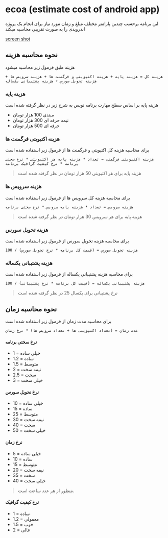 # ecoa (estimate cost of android app)

این برنامه برحسب چندین پارامتر مختلف مبلغ و زمان مورد نیاز برای انجام یک پروژه اندرویدی را به صورت تقریبی محاسبه میکند

[screen shot](http://url/to/img.png)

## نحوه محاسبه هزینه

هزینه طبق فرمول زیر محاسبه میشود
```
هزینه کل = هزینه پایه + هزینه اکتیویتی و فرگمنت ها + هزینه سرویس ها + هزینه تحویل سورس + هزینه پشتیبانی یکساله
```

### هزینه پایه

هزینه پایه بر اساس سطح مهارت برنامه نویس به شرح زیر در نظر گرفته شده است
* مبتدی 100 هزار تومان
* نیمه حرفه ای 300 هزار تومان
* حرفه ای 500 هزار تومان

### هزینه اکتیویتی فرگمنت ها

برای محاسبه هزینه کل اکتیویتی و فرگمنت ها از فرمول زیر استفاده شده است
```
هزینه اکتیویتی فرگمنت = تعداد * هزینه پایه هر اکتیویتی * نرخ سختی برنامه * نرخ کیفیت گرافیک برنامه
```
> هزینه پایه برای هر اکتیویتی 50 هزار تومان در نظر گرفته شده است

### هزینه سرویس ها

برای محاسبه هزینه کل سرویس ها از فرمول زیر استفاده شده است
```
هزینه سرویس = تعداد * هزینه پایه سرویس * نرخ سختی برنامه
```
> هزینه پایه برای هر سرویس 30 هزار تومان در نظر گرفته شده است

### هزینه تحویل سورس

برای محاسبه هزینه تحویل سورس از فرمول زیر استفاده شده است
```
هزینه تحویل سورس = (قیمت کل برنامه * نرخ تحویل سورس) / 100
```

### هزینه پشتیبانی یکساله

برای محاسبه هزینه پشتیبانی یکساله از فرمول زیر استفاده شده است
```
هزینه پشتیبانی یکساله = (قیمت کل برنامه * نرخ پشتیبانی) / 100
```
> نرخ پشتیبانی برای یکسال 25 در نظر گرفته شده است

## نحوه محاسبه زمان

برای محاسبه مدت زمان از فرمول زیر استفاده شده است
```
مدت زمان = (تعداد اکتیویتی ها + تعداد سرویس ها) * نرخ زمان
```

#### نرخ سختی برنامه
* خیلی ساده = 1
* ساده = 1.2
* متوسط = 1.5
* نیمه سخت = 2
* سخت = 2.5
* خیلی سخت = 3

#### نرخ نحویل سورس
* خیلی ساده = 10
* ساده = 15
* متوسط = 25
* نیمه سخت = 30
* سخت = 40
* خیلی سخت = 50

#### نرخ زمان
* خیلی ساده = 5
* ساده = 10
* متوسط = 15
* نیمه سخت = 20
* سخت = 35
* خیلی سخت = 40
> منظور از هر عدد ساعت است.

#### نرخ کیفیت گرافیک
* ساده = 1
* معمولی = 1.2
* خوب = 1.5
* عالی = 2

